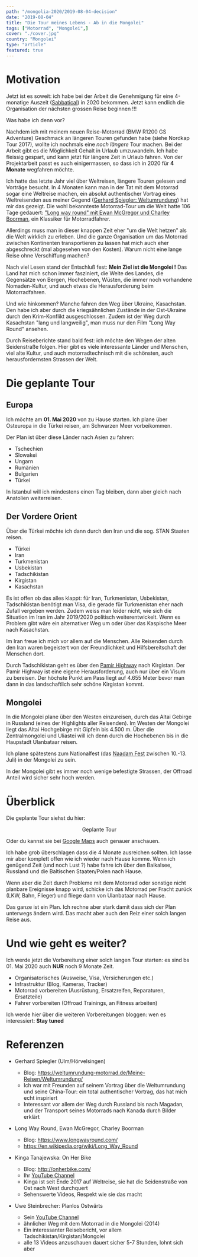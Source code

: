 ```yaml
---
path: "/mongolia-2020/2019-08-04-decision"
date: "2019-08-04"
title: "Die Tour meines Lebens - Ab in die Mongolei"
tags: ["Motorrad", "Mongolei",]
cover: "./cover.jpg"
country: "Mongolei"
type: "article"
featured: true
---
```


# Motivation

Jetzt ist es soweit: ich habe bei der Arbeit die Genehmigung für eine 4-monatige Auszeit ([Sabbatical](https://de.wikipedia.org/wiki/Sabbatical)) in 2020 bekommen. Jetzt kann endlich die Organisation der nächsten grossen Reise beginnen !!!

Was habe ich denn vor?

Nachdem ich mit meinem neuen Reise-Motorrad (BMW R1200 GS Adventure) Geschmack an längeren Touren gefunden habe (siehe Nordkap Tour 2017), wollte ich nochmals eine _noch längere_ Tour machen. Bei der Arbeit gibt es die Möglichkeit Gehalt in Urlaub umzuwandeln. Ich habe fleissig gespart, und kann jetzt für längere Zeit in Urlaub fahren. Von der Projektarbeit passt es auch einigermassen, so dass ich in 2020 für **4 Monate** wegfahren möchte.

Ich hatte das letzte Jahr viel über Weltreisen, längere Touren gelesen und Vorträge besucht. In 4 Monaten kann man in der Tat mit dem Motorrad sogar eine Weltreise machen, ein absolut authentischer Vortrag eines Weltreisenden aus meiner Gegend ([Gerhard Spiegler: Weltumrundung](https://weltumrundung-motorrad.de/Meine-Reisen/Weltumrundung/)) hat mir das gezeigt. Die wohl bekannteste Motorrad-Tour um die Welt hatte 106 Tage gedauert: ["Long way round" mit Ewan McGregor und Charley Boorman](https://en.wikipedia.org/wiki/Long_Way_Round), ein Klassiker für Motorradfahrer.

Allerdings muss man in dieser knappen Zeit eher "um die Welt hetzen" als die Welt wirklich zu erleben. Und die ganze Organisation um das Motorrad zwischen Kontinenten transportieren zu lassen hat mich auch eher abgeschreckt (mal abgesehen von den Kosten). Warum nicht eine lange Reise ohne Verschiffung machen?

Nach viel Lesen stand der Entschluß fest: **Mein Ziel ist die Mongolei !** Das Land hat mich schon immer fasziniert, die Weite des Landes, die Gegensätze von Bergen, Hochebenen, Wüsten, die immer noch vorhandene Nomaden-Kultur, und auch etwas die Herausforderung beim Motorradfahren.

Und wie hinkommen? Manche fahren den Weg über Ukraine, Kasachstan. Den habe ich aber durch die kriegsähnlichen Zustände in der Ost-Ukraine durch den Krim-Konflikt ausgeschlossen. Zudem ist der Weg durch Kasachstan "lang und langweilig", man muss nur den Film "Long Way Round" ansehen.

Durch Reiseberichte stand bald fest: ich möchte den Wegen der alten Seidenstraße folgen. Hier gibt es viele interessante Länder und Menschen, viel alte Kultur, und auch motorradtechnisch mit die schönsten, auch herausfordernsten Strassen der Welt.


# Die geplante Tour

## Europa

Ich möchte am **01. Mai 2020** von zu Hause starten. Ich plane über Osteuropa in die Türkei reisen, am Schwarzen Meer vorbeikommen.

Der Plan ist über diese Länder nach Asien zu fahren:

* Tschechien
* Slowakei
* Ungarn
* Rumänien
* Bulgarien
* Türkei

In Istanbul will ich mindestens einen Tag bleiben, dann aber gleich nach Anatolien weiterreisen.

## Der Vordere Orient

Über die Türkei möchte ich dann durch den Iran und die sog. STAN Staaten reisen.

* Türkei
* Iran
* Turkmenistan
* Usbekistan
* Tadschikistan
* Kirgistan
* Kasachstan

Es ist offen ob das alles klappt: für Iran, Turkmenistan, Usbekistan, Tadschikistan benötigt man Visa, die gerade für Turkmenistan eher nach Zufall vergeben werden. Zudem weiss man leider nicht, wie sich die Situation im Iran im Jahr 2019/2020 politisch weiterentwickelt. Wenn es Problem gibt wäre ein alternativer Weg um oder über das Kaspische Meer nach Kasachstan.

Im Iran freue ich mich vor allem auf die Menschen. Alle Reisenden durch den Iran waren begeistert  von der Freundlichkeit und Hilfsbereitschaft der Menschen dort.

Durch Tadschikistan geht es über den [Pamir Highway](https://de.wikipedia.org/wiki/Pamir_Highway) nach Kirgistan. Der Pamir Highway ist eine eigene Herausforderung, auch nur über ein Visum zu bereisen. Der höchste Punkt am Pass liegt auf 4.655 Meter bevor man dann in das landschaftlich sehr schöne Kirgistan kommt.

## Mongolei

In die Mongolei plane über den Westen einzureisen, durch das Altai Gebirge in Russland (eines der Highlights aller Reisenden). Im Westen der Mongolei liegt das Altai Hochgebirge mit Gipfeln bis 4.500 m. Über die Zentralmongolei und Uliastei will ich denn durch die Hochebenen bis in die Haupstadt Ulanbataar reisen.

Ich plane spätestens zum Nationalfest (das [Naadam Fest](https://de.wikipedia.org/wiki/Naadam) zwischen 10.-13. Juli) in der Mongolei zu sein.

In der Mongolei gibt es immer noch wenige befestigte Strassen, der Offroad Anteil wird sicher sehr hoch werden.

# Überblick

Die geplante Tour siehst du hier:
 
<rehype-image src="Mongolia-2020-tour-plan.png"><center>Geplante Tour</center></rehype-image>

Oder du kannst sie bei [Google Maps](https://www.google.com/maps/@49.3583764,54.9110194,3.86z/data=!4m2!6m1!1s1cLZ-BT91JYC1yVhPoitZd71SLS3JRp33) auch genauer anschauen.

Ich habe grob überschlagen dass die 4 Monate ausreichen sollten. Ich lasse mir aber komplett offen wie ich wieder nach Hause komme. Wenn ich genügend Zeit (und noch Lust ?) habe fahre ich über den Baikalsee, Russland und die Baltischen Staaten/Polen nach Hause.

Wenn aber die Zeit durch Probleme mit dem Motorrad oder sonstige nicht planbare Ereignisse knapp wird, schicke ich das Motorrad per Fracht zurück (LKW, Bahn, Flieger) und fliege dann von Ulanbataar nach Hause.

Das ganze ist ein Plan. Ich rechne aber stark damit dass sich der Plan unterwegs ändern wird. Das macht aber auch den Reiz einer solch langen Reise aus.

# Und wie geht es weiter?

Ich werde jetzt die Vorbereitung einer solch langen Tour starten: es sind bs 01. Mai 2020 auch **NUR** noch 9 Monate Zeit.

* Organisatorisches (Ausweise, Visa, Versicherungen etc.)
* Infrastruktur (Blog, Kameras, Tracker)
* Motorrad vorbereiten (Ausrüstung, Ersatzreifen, Reparaturen, Ersatzteile)
* Fahrer vorbereiten (Offroad Trainings, an Fitness arbeiten)

Ich werde hier über die weiteren Vorbereitungen bloggen: wen es interessiert: **Stay tuned**

# Referenzen

* Gerhard Spiegler (Ulm/Hörvelsingen)
  * Blog: https://weltumrundung-motorrad.de/Meine-Reisen/Weltumrundung/
  * Ich war mit Freunden auf seinem Vortrag über die Weltumrundung und seine China-Tour: ein total authentischer Vortrag, das hat mich echt inspiriert
  * Interessant vor allem der Weg durch Russland bis nach Magadan, und der Transport seines Motorrads nach Kanada durch Bilder erklärt

* Long Way Round, Ewan McGregor, Charley Boorman
  * Blog: https://www.longwayround.com/
  * https://en.wikipedia.org/wiki/Long_Way_Round

* Kinga Tanajewska: On Her Bike
  * Blog: http://onherbike.com/
  * Ihr [YouTube Channel](https://www.youtube.com/channel/UCwn9AheYpfc4F62EZKsOEhw)
  * Kinga ist seit Ende 2017 auf Weltreise, sie hat die Seidenstraße von Ost nach West durchquert
  * Sehenswerte Videos, Respekt wie sie das macht

* Uwe Steinbrecher: Planlos Ostwärts
  * Sein [YouTube Channel](https://www.youtube.com/channel/UCuUF5VCQRYe2z2k_f7tcXCw)
  * ähnlicher Weg mit dem Motorrad in die Mongolei (2014)
  * Ein interessanter Reisebericht, vor allem Tadschikistan/Kirgistan/Mongolei
  * alle 13 Videos anzuschauen dauert sicher 5-7 Stunden, lohnt sich aber
